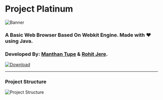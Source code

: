 # Project Platinum
![Banner](https://github.com/ThisPC10/ProjectPlatinum/blob/master/Platinum_ALPHA/Assets/PlatinumBanner.png)
### A Basic Web Browser Based On Webkit Engine. Made with ❤️ using Java.
### Developed By: [Manthan Tupe](https://github.com/ThisPC10) & [Rohit Jere](https://github.com/RohitJere).

<a href="https://sites.google.com/view/project-platinum/Download"><img src="https://github.com/ThisPC10/ProjectPlatinum/blob/master/Platinum_ALPHA/Assets/DLbutton.png" alt="Download"></a>
___
### Project Structure
![Project Structure](https://github.com/ThisPC10/ProjectPlatinum/blob/master/Platinum_ALPHA/Assets/Screenshots/projStructure.png)
